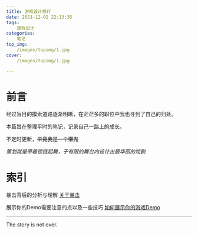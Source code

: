```yaml
---
title: 游戏设计修行
date: 2021-12-02 22:13:35
tags:
    游戏设计
categories:
    笔记
top_img:
    /images/topimg/1.jpg
cover:
    /images/topimg/1.jpg

---
```


# 前言

经过盲目的摸索道路逐渐明晰，在茫茫多的职位中我也寻到了自己的归处。

本篇旨在整理平时的笔记，记录自己一路上的成长。

不定时更新，~~毕竟我是一个懒鬼~~ 



*策划就是带着锁链起舞，于有限的舞台内设计出最华丽的戏剧*


# 索引


暴击背后的分析与理解
[关于暴击](https://blockedbyrain.github.io/2021/12/01/note/about-critical-hit/)

展示你的Demo需要注意的点以及一些技巧
[如何展示你的游戏Demo](https://blockedbyrain.github.io/2021/12/15/note/show-your-game/)

---

The story is not over.

